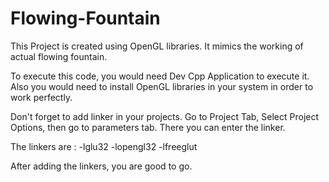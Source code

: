 # Flowing-Fountain

This Project is created using OpenGL libraries. It mimics the working of actual flowing fountain. 

To execute this code, you would need Dev Cpp Application to execute it. Also you would need to install OpenGL libraries in your system in order
to work perfectly.

Don't forget to add linker in your projects. Go to Project Tab, Select Project Options, then go to parameters tab. There you can enter the linker.

The linkers are : -lglu32
                  -lopengl32
                  -lfreeglut
                  
After adding the linkers, you are good to go. 
